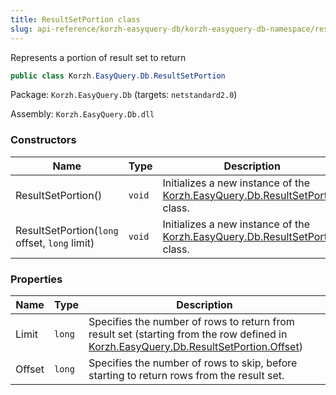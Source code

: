 ```yaml
---
title: ResultSetPortion class
slug: api-reference/korzh-easyquery-db/korzh-easyquery-db-namespace/resultsetportion-class
---
```



Represents a portion of result set to return
```csharp
public class Korzh.EasyQuery.Db.ResultSetPortion

```
Package: `Korzh.EasyQuery.Db` (targets: `netstandard2.0`)

Assembly: `Korzh.EasyQuery.Db.dll`

### Constructors

| Name | Type | Description | 
| --- | --- | --- | 
| ResultSetPortion() | `void` | Initializes a new instance of the [Korzh.EasyQuery.Db.ResultSetPortion](/api-reference/korzh-easyquery-db/korzh-easyquery-db-namespace/resultsetportion-class) class. | 
| ResultSetPortion(`long` offset, `long` limit) | `void` | Initializes a new instance of the [Korzh.EasyQuery.Db.ResultSetPortion](/api-reference/korzh-easyquery-db/korzh-easyquery-db-namespace/resultsetportion-class) class. | 


### Properties

| Name | Type | Description | 
| --- | --- | --- | 
| Limit | `long` | Specifies the number of rows to return from result set (starting from the row defined in [Korzh.EasyQuery.Db.ResultSetPortion.Offset](/api-reference/korzh-easyquery-db/korzh-easyquery-db-namespace/resultsetportion-class)) | 
| Offset | `long` | Specifies the number of rows to skip, before starting to return rows from the result set. |